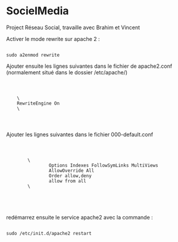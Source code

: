 # SocielMedia
Project Réseau Social, travaille avec Brahim et Vincent

Activer le mode rewrite sur apache 2 :

<code>
sudo a2enmod rewrite
</code>

Ajouter ensuite les lignes suivantes dans le fichier de apache2.conf (normalement situé dans le dossier /etc/apache/)

<code>
  <pre>
    \<ifModule mod_rewrite.c>
    RewriteEngine On
    \</ifModule>
  </pre>
</code>

Ajouter les lignes suivantes dans le fichier 000-default.conf
<code>
   <pre>
        \<Directory /var/www/html>
                Options Indexes FollowSymLinks MultiViews
                AllowOverride All
                Order allow,deny
                allow from all
        \</Directory>
   </pre>
</code>

redémarrez ensuite le service apache2 avec la commande :

<code>
sudo /etc/init.d/apache2 restart
</code>
